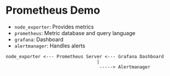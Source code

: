 Prometheus Demo
===============

* `node_exporter`: Provides metrics
* `prometheus`:    Metric database and query language
* `grafana`:       Dashboard
* `alertmanager`:  Handles alerts

```
node_exporter <--- Prometheus Server <--- Grafana Dashboard
                                  |
                                   -----> Alertmanager
```
